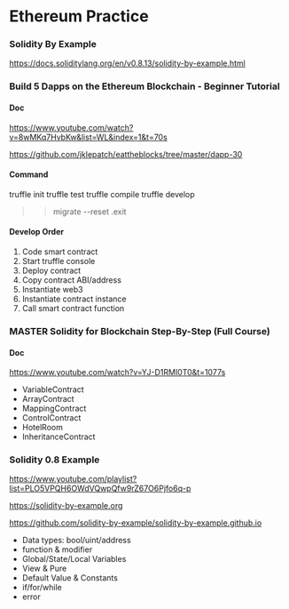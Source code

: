# Ethereum Practice

### Solidity By Example

https://docs.soliditylang.org/en/v0.8.13/solidity-by-example.html

### Build 5 Dapps on the Ethereum Blockchain - Beginner Tutorial

#### Doc

https://www.youtube.com/watch?v=8wMKq7HvbKw&list=WL&index=1&t=70s

https://github.com/jklepatch/eattheblocks/tree/master/dapp-30

#### Command

truffle init
truffle test
truffle compile
truffle develop
>> migrate --reset
.exit

#### Develop Order

1. Code smart contract
2. Start truffle console
3. Deploy contract
4. Copy contract ABI/address
5. Instantiate web3
6. Instantiate contract instance
7. Call smart contract function

### MASTER Solidity for Blockchain Step-By-Step (Full Course)

#### Doc

https://www.youtube.com/watch?v=YJ-D1RMI0T0&t=1077s

 - VariableContract
 - ArrayContract
 - MappingContract
 - ControlContract
 - HotelRoom
 - InheritanceContract

### Solidity 0.8 Example

https://www.youtube.com/playlist?list=PLO5VPQH6OWdVQwpQfw9rZ67O6Pjfo6q-p

https://solidity-by-example.org

https://github.com/solidity-by-example/solidity-by-example.github.io

 - Data types: bool/uint/address
 - function & modifier
 - Global/State/Local Variables
 - View & Pure
 - Default Value & Constants
 - if/for/while
 - error